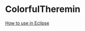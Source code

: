 ColorfulTheremin
================
<a href="https://docs.google.com/document/d/1FQbyOAb0PIhPSyC9T-FsVGxfBntA_3y8A2522hvCTz8/edit?usp=sharing">How to use in Eclipse</a>
